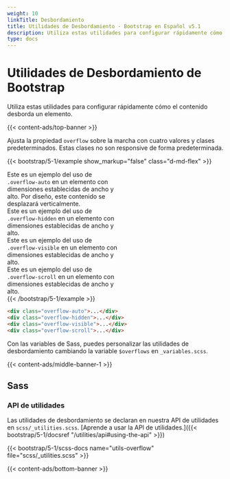 ```yaml
---
weight: 10
linkTitle: Desbordamiento
title: Utilidades de Desbordamiento · Bootstrap en Español v5.1
description: Utiliza estas utilidades para configurar rápidamente cómo el contenido desborda un elemento.
type: docs
---
```


# Utilidades de Desbordamiento de Bootstrap

Utiliza estas utilidades para configurar rápidamente cómo el contenido desborda un elemento.

{{< content-ads/top-banner >}}

Ajusta la propiedad `overflow` sobre la marcha con cuatro valores y clases predeterminados. Estas clases no son responsive de forma predeterminada.

{{< bootstrap/5-1/example show_markup="false" class="d-md-flex" >}}
  <div class="overflow-auto p-3 mb-3 mb-md-0 me-md-3 bg-light" style="max-width: 260px; max-height: 100px;">
    Este es un ejemplo del uso de <code>.overflow-auto</code> en un elemento con dimensiones establecidas de ancho y alto. Por diseño, este contenido se desplazará verticalmente.
  </div>
  <div class="overflow-hidden p-3 mb-3 mb-md-0 me-md-3 bg-light" style="max-width: 260px; max-height: 100px;">
    Este es un ejemplo del uso de <code>.overflow-hidden</code> en un elemento con dimensiones establecidas de ancho y alto.
  </div>
  <div class="overflow-visible p-3 mb-3 mb-md-0 me-md-3 bg-light" style="max-width: 260px; max-height: 100px;">
    Este es un ejemplo del uso de <code>.overflow-visible</code> en un elemento con dimensiones establecidas de ancho y alto.
  </div>
  <div class="overflow-scroll p-3 bg-light" style="max-width: 260px; max-height: 100px;">
    Este es un ejemplo del uso de <code>.overflow-scroll</code> en un elemento con dimensiones establecidas de ancho y alto.
  </div>
{{< /bootstrap/5-1/example >}}

```html
<div class="overflow-auto">...</div>
<div class="overflow-hidden">...</div>
<div class="overflow-visible">...</div>
<div class="overflow-scroll">...</div>
```

Con las variables de Sass, puedes personalizar las utilidades de desbordamiento cambiando la variable `$overflows` en `_variables.scss`.

{{< content-ads/middle-banner-1 >}}

## Sass

### API de utilidades

Las utilidades de desbordamiento se declaran en nuestra API de utilidades en `scss/_utilities.scss`. [Aprende a usar la API de utilidades.]({{< bootstrap/5-1/docsref "/utilities/api#using-the-api" >}})

{{< bootstrap/5-1/scss-docs name="utils-overflow" file="scss/_utilities.scss" >}}

{{< content-ads/bottom-banner >}}